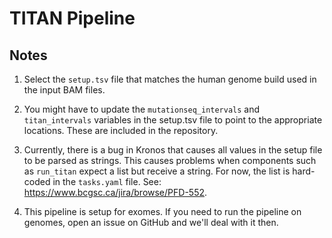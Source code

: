 # TITAN Pipeline

## Notes

1. Select the `setup.tsv` file that matches the human genome build used in the input BAM files. 

2. You might have to update the `mutationseq_intervals` and `titan_intervals` variables in the setup.tsv file to point to the appropriate locations. These are included in the repository. 

3. Currently, there is a bug in Kronos that causes all values in the setup file to be parsed as strings. This causes problems when components such as `run_titan` expect a list but receive a string. For now, the list is hard-coded in the `tasks.yaml` file. See: https://www.bcgsc.ca/jira/browse/PFD-552. 

4. This pipeline is setup for exomes. If you need to run the pipeline on genomes, open an issue on GitHub and we'll deal with it then.  
